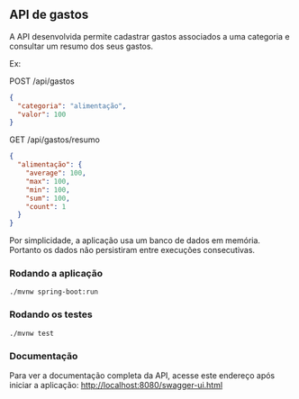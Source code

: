 ## API de gastos

A API desenvolvida permite cadastrar gastos associados a uma categoria
e consultar um resumo dos seus gastos.

Ex:

POST /api/gastos
```json
{
  "categoria": "alimentação",
  "valor": 100
}
```

GET /api/gastos/resumo
```json
{
  "alimentação": {
    "average": 100,
    "max": 100,
    "min": 100,
    "sum": 100,
    "count": 1
  }
}
```

Por simplicidade, a aplicação usa um banco de dados
em memória. Portanto os dados não persistiram entre execuções
consecutivas.

### Rodando a aplicação
```./mvnw spring-boot:run```

### Rodando os testes
```./mvnw test```

### Documentação
Para ver a documentação completa da API, acesse este endereço após iniciar a aplicação:
[http://localhost:8080/swagger-ui.html]()